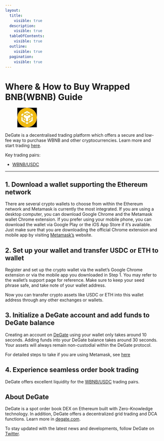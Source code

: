 ```yaml
---
layout:
  title:
    visible: true
  description:
    visible: true
  tableOfContents:
    visible: true
  outline:
    visible: true
  pagination:
    visible: true
---
```


# Where & How to Buy Wrapped BNB(WBNB) Guide

<figure><img src="../.gitbook/assets/wbnb_0x418d75f65a02b3d53b2418fb8e1fe493759c76051715159173692.jpg" alt="WBNB" width="64"><figcaption></figcaption></figure>

DeGate is a decentralised trading platform which offers a secure and low-fee way to purchase WBNB and other cryptocurrencies. Learn more and start trading [here](https://app.degate.com/trade/USDC/0x418d75f65a02b3d53b2418fb8e1fe493759c7605?utm_source=howtobuy).&#x20;

Key trading pairs:

* [WBNB/USDC](https://app.degate.com/trade/USDC/0x418d75f65a02b3d53b2418fb8e1fe493759c7605?utm_source=howtobuy)

***

## 1. Download a wallet supporting the Ethereum network

There are several crypto wallets to choose from within the Ethereum network and Metamask is currently the most integrated. If you are using a desktop computer, you can download Google Chrome and the Metamask wallet Chrome extension. If you prefer using your mobile phone, you can download the wallet via Google Play or the iOS App Store if it’s available. Just make sure that you are downloading the official Chrome extension and mobile app by visiting [Metamask’s](https://metamask.io/) website.

## 2. Set up your wallet and transfer USDC or ETH to wallet

Register and set up the crypto wallet via the wallet’s Google Chrome extension or via the mobile app you downloaded in Step 1. You may refer to the wallet’s support page for reference. Make sure to keep your seed phrase safe, and take note of your wallet address.&#x20;

Now you can transfer crypto assets like USDC or ETH into this wallet address through any other exchanges or wallets.

## 3. Initialize a DeGate account and add funds to DeGate balance

Creating an account on [DeGate](https://app.degate.com/?utm_source=WBNB_howtobuy) using your wallet only takes around 10 seconds. Adding funds into your DeGate balance takes around 30 seconds. Your assets will always remain non-custodial within the DeGate protocol.

For detailed steps to take if you are using Metamask, see [here](https://docs.degate.com/v/product_en/main-features/wallet-connectivity/metamask)

## 4. Experience seamless order book trading

DeGate offers excellent liquidity for the [WBNB/USDC](https://app.degate.com/trade/USDC/0x418d75f65a02b3d53b2418fb8e1fe493759c7605?utm_source=howtobuy) trading pairs.&#x20;

## About DeGate

DeGate is a spot order book DEX on Ethereum built with Zero-Knowledge technology. In addition, DeGate offers a decentralized grid trading and DCA functions.  Learn more in [degate.com](https://degate.com/?utm_source=WBNB_howtobuy).

To stay updated with the latest news and developments, follow DeGate on [Twitter](https://twitter.com/degatedex).
